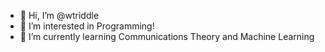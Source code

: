 - 👋 Hi, I’m @wtriddle
- 👀 I’m interested in Programming!
- 🌱 I’m currently learning Communications Theory and Machine Learning

<!---
wtriddle/wtriddle is a ✨ special ✨ repository because its `README.md` (this file) appears on your GitHub profile.
You can click the Preview link to take a look at your changes.
--->
